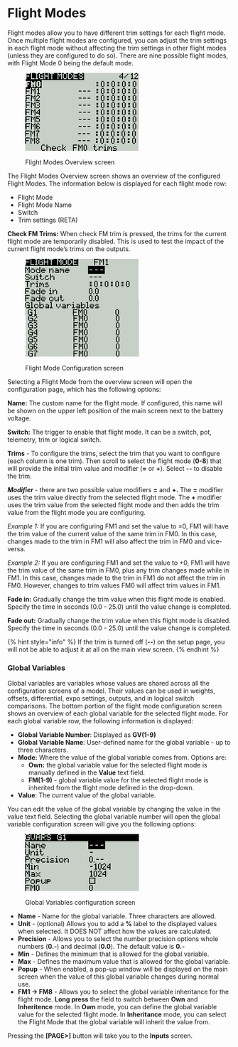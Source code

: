 # Flight Modes

Flight modes allow you to have different trim settings for each flight mode. Once multiple flight modes are configured, you can adjust the trim settings in each flight mode without affecting the trim settings in other flight modes (unless they are configured to do so). There are nine possible flight modes, with Flight Mode 0 being the default mode.

<figure><img src="../../.gitbook/assets/bwFM.png" alt=""><figcaption><p>Flight Modes Overview screen</p></figcaption></figure>

The Flight Modes Overview screen shows an overview of the configured Flight Modes. The information below is displayed for each flight mode row:

* Flight Mode
* Flight Mode Name
* Switch
* Trim settings (RETA)

**Check FM Trims:** When check FM trim is pressed, the trims for the current flight mode are temporarily disabled. This is used to test the impact of the current flight mode’s trims on the outputs.

<figure><img src="../../.gitbook/assets/bwFM2.png" alt=""><figcaption><p>Flight Mode Configuration screen</p></figcaption></figure>

Selecting a Flight Mode from the overview screen will open the configuration page, which has the following options:

**Name:** The custom name for the flight mode. If configured, this name will be shown on the upper left position of the main screen next to the battery voltage.

**Switch:** The trigger to enable that flight mode. It can be a switch, pot, telemetry, trim or logical switch.

**Trims** - To configure the trims, select the trim that you want to configure (each column is one trim). Then scroll to select the flight mode (**0-8**) that will provide the initial trim value and modifier (**=** or **+**). Select **--** to disable the trim.

_**Modifier**_ - there are two possible value modifiers **=** and **+.** The **=** modifier uses the trim value directly from the selected flight mode. The **+** modifier uses the trim value from the selected flight mode and then adds the trim value from the flight mode you are configuring.

_Example 1:_ If you are configuring FM1 and set the value to =0, FM1 will have the trim value of the current value of the same trim in FM0. In this case, changes made to the trim in FM1 will also affect the trim in FM0 and vice-versa.

_Example 2:_ If you are configuring FM1 and set the value to +0, FM1 will have the trim value of the same trim in FM0, plus any trim changes made while in FM1. In this case, changes made to the trim in FM1 do not affect the trim in FM0. However, changes to trim values FM0 will affect trim values in FM1.

**Fade in:** Gradually change the trim value when this flight mode is enabled. Specify the time in seconds (0.0 - 25.0) until the value change is completed.

**Fade out:** Gradually change the trim value when this flight mode is disabled. Specify the time in seconds (0.0 - 25.0) until the value change is completed.

{% hint style="info" %}
If the trim is turned off (**--**) on the setup page, you will not be able to adjust it at all on the main view screen.
{% endhint %}

### Global Variables

Global variables are variables whose values are shared across all the configuration screens of a model. Their values can be used in weights, offsets, differential, expo settings, outputs, and in logical switch comparisons.  The bottom portion of the flight mode configuration screen shows an overview of each global variable for the selected flight mode. For each global variable row, the following information is displayed:

* **Global Variable Number**: Displayed as **GV(1-9)**
* **Global Variable Name**: User-defined name for the global variable - up to three characters.
* **Mode:** Where the value of the global variable comes from. Options are:
  * **Own:** the global variable value for the selected flight mode is manually defined in the **Value** text field.
  * **FM(1-9)** - global variable value for the selected flight mode is inherited from the flight mode defined in the drop-down.
* **Value**: The current value of the global variable.

You can edit the value of the global variable by changing the value in the value text field.  Selecting the global variable number will open the global variable configuration screen will give you the following options:

<figure><img src="../../.gitbook/assets/bwfm3.png" alt=""><figcaption><p>Global Variables configuration screen</p></figcaption></figure>

* **Name** - Name for the global variable. Three characters are allowed.&#x20;
* **Unit** - (optional) Allows you to add a **%** label to the displayed values when selected. It DOES NOT affect how the values are calculated.
* **Precision** - Allows you to select the number precision options whole numbers (**0.-**) and decimal (**0.0**). The default value is **0.-**
* **Min** - Defines the minimum that is allowed for the global variable.
* **Max** - Defines the maximum value that is allowed for the global variable.
* **Popup** - When enabled, a pop-up window will be displayed on the main screen when the value of this global variable changes during normal use.
* **FM1 -> FM8** - Allows you to select the global variable inheritance for the flight mode. **Long press** the field to switch between **Own** and **Inheritence** mode. In **Own** mode, you can define the global variable value for the selected flight mode. In **Inheritance** mode, you can select the Flight Mode that the global variable will inherit the value from.

Pressing the **\[PAGE>]** button will take you to the **Inputs** screen.
